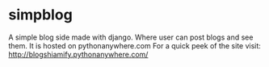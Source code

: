 # simpblog
A simple blog side made with django. Where user can post blogs and see them. It is hosted on pythonanywhere.com
For a quick peek of the site visit:
http://blogshiamify.pythonanywhere.com/
